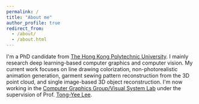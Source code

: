 ```yaml
---
permalink: /
title: "About me"
author_profile: true
redirect_from: 
  - /about/
  - /about.html
---
```


I'm a PhD candidate from [The Hong Kong Polytechnic University](https://www.polyu.edu.hk/). I mainly research deep learning-based computer graphics and computer vision. My current work focuses on line drawing colorization, non-photorealistic animation generation, garment sewing pattern reconstruction from the 3D point cloud, and single image-based 3D object reconstruction. I'm now working in the [Computer Graphics Group/Visual System Lab](http://graphics.csie.ncku.edu.tw/) under the supervision of Prof. [Tong-Yee Lee](https://scholar.google.com.tw/citations?user=V3PTB98AAAAJ&hl=zh-TW).
